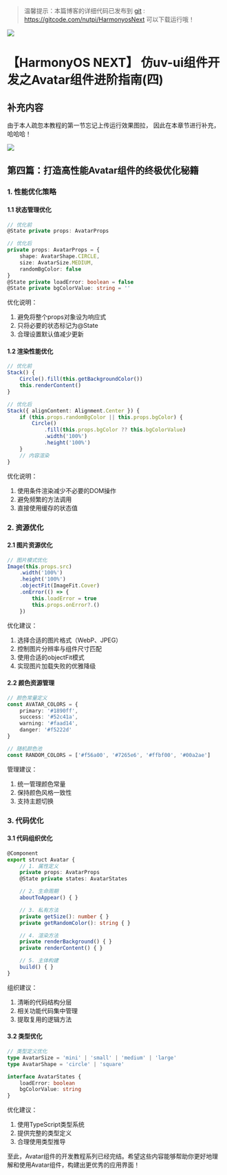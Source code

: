 > 温馨提示：本篇博客的详细代码已发布到 [git](https://gitcode.com/nutpi/HarmonyosNext) : https://gitcode.com/nutpi/HarmonyosNext 可以下载运行哦！
 
 
![](../images/img_85b3c4b3.png)
#  【HarmonyOS NEXT】 仿uv-ui组件开发之Avatar组件进阶指南(四)
## 补充内容

由于本人疏忽本教程的第一节忘记上传运行效果图拉， 因此在本章节进行补充， 哈哈哈！

![](../images/img_b4495507.png)


## 第四篇：打造高性能Avatar组件的终极优化秘籍


### 1. 性能优化策略

#### 1.1 状态管理优化

```typescript
// 优化前
@State private props: AvatarProps

// 优化后
private props: AvatarProps = {
    shape: AvatarShape.CIRCLE,
    size: AvatarSize.MEDIUM,
    randomBgColor: false
}
@State private loadError: boolean = false
@State private bgColorValue: string = ''
```

优化说明：
1. 避免将整个props对象设为响应式
2. 只将必要的状态标记为@State
3. 合理设置默认值减少更新

#### 1.2 渲染性能优化

```typescript
// 优化前
Stack() {
    Circle().fill(this.getBackgroundColor())
    this.renderContent()
}

// 优化后
Stack({ alignContent: Alignment.Center }) {
    if (this.props.randomBgColor || this.props.bgColor) {
        Circle()
            .fill(this.props.bgColor ?? this.bgColorValue)
            .width('100%')
            .height('100%')
    }
    // 内容渲染
}
```

优化说明：
1. 使用条件渲染减少不必要的DOM操作
2. 避免频繁的方法调用
3. 直接使用缓存的状态值

### 2. 资源优化

#### 2.1 图片资源优化

```typescript
// 图片模式优化
Image(this.props.src)
    .width('100%')
    .height('100%')
    .objectFit(ImageFit.Cover)
    .onError(() => {
        this.loadError = true
        this.props.onError?.()
    })
```

优化建议：
1. 选择合适的图片格式（WebP、JPEG）
2. 控制图片分辨率与组件尺寸匹配
3. 使用合适的objectFit模式
4. 实现图片加载失败的优雅降级

#### 2.2 颜色资源管理

```typescript
// 颜色常量定义
const AVATAR_COLORS = {
    primary: '#1890ff',
    success: '#52c41a',
    warning: '#faad14',
    danger: '#f5222d'
}

// 随机颜色池
const RANDOM_COLORS = ['#f56a00', '#7265e6', '#ffbf00', '#00a2ae']
```

管理建议：
1. 统一管理颜色常量
2. 保持颜色风格一致性
3. 支持主题切换

### 3. 代码优化

#### 3.1 代码组织优化

```typescript
@Component
export struct Avatar {
    // 1. 属性定义
    private props: AvatarProps
    @State private states: AvatarStates

    // 2. 生命周期
    aboutToAppear() { }

    // 3. 私有方法
    private getSize(): number { }
    private getRandomColor(): string { }

    // 4. 渲染方法
    private renderBackground() { }
    private renderContent() { }

    // 5. 主体构建
    build() { }
}
```

组织建议：
1. 清晰的代码结构分层
2. 相关功能代码集中管理
3. 提取复用的逻辑方法

#### 3.2 类型优化

```typescript
// 类型定义优化
type AvatarSize = 'mini' | 'small' | 'medium' | 'large'
type AvatarShape = 'circle' | 'square'

interface AvatarStates {
    loadError: boolean
    bgColorValue: string
}
```

优化建议：
1. 使用TypeScript类型系统
2. 提供完整的类型定义
3. 合理使用类型推导
 
 
至此，Avatar组件的开发教程系列已经完结。希望这些内容能够帮助你更好地理解和使用Avatar组件，构建出更优秀的应用界面！
